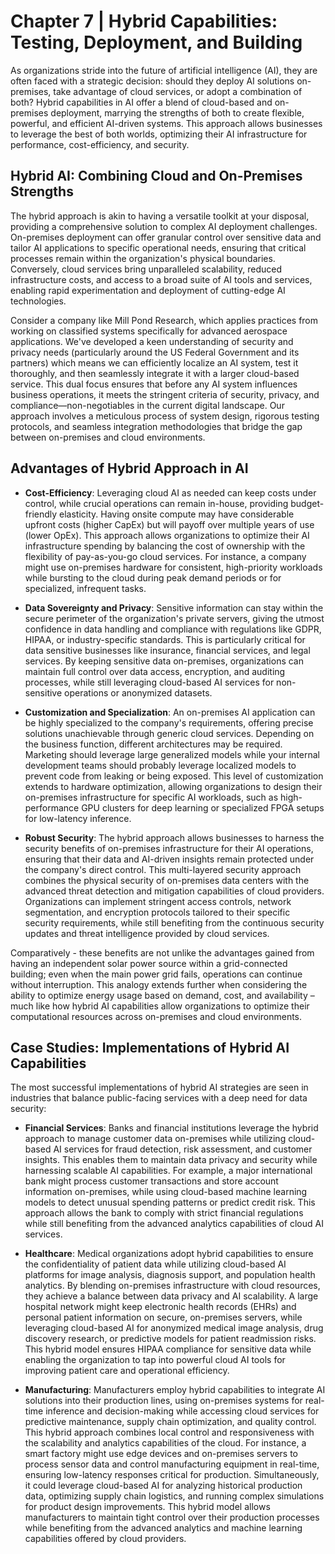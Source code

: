 # Chapter 7 | Hybrid Capabilities: Testing, Deployment, and Building

As organizations stride into the future of artificial intelligence (AI), they are often faced with a strategic decision: should they deploy AI solutions on-premises, take advantage of cloud services, or adopt a combination of both? Hybrid capabilities in AI offer a blend of cloud-based and on-premises deployment, marrying the strengths of both to create flexible, powerful, and efficient AI-driven systems. This approach allows businesses to leverage the best of both worlds, optimizing their AI infrastructure for performance, cost-efficiency, and security.

## Hybrid AI: Combining Cloud and On-Premises Strengths

The hybrid approach is akin to having a versatile toolkit at your disposal, providing a comprehensive solution to complex AI deployment challenges. On-premises deployment can offer granular control over sensitive data and tailor AI applications to specific operational needs, ensuring that critical processes remain within the organization's physical boundaries. Conversely, cloud services bring unparalleled scalability, reduced infrastructure costs, and access to a broad suite of AI tools and services, enabling rapid experimentation and deployment of cutting-edge AI technologies.

Consider a company like Mill Pond Research, which applies practices from working on classified systems specifically for advanced aerospace applications. We've developed a keen understanding of security and privacy needs (particularly around the US Federal Government and its partners) which means we can efficiently localize an AI system, test it thoroughly, and then seamlessly integrate it with a larger cloud-based service. This dual focus ensures that before any AI system influences business operations, it meets the stringent criteria of security, privacy, and compliance—non-negotiables in the current digital landscape. Our approach involves a meticulous process of system design, rigorous testing protocols, and seamless integration methodologies that bridge the gap between on-premises and cloud environments.

## Advantages of Hybrid Approach in AI

- **Cost-Efficiency**: Leveraging cloud AI as needed can keep costs under control, while crucial operations can remain in-house, providing budget-friendly elasticity. Having onsite compute may have considerable upfront costs (higher CapEx) but will payoff over multiple years of use (lower OpEx). This approach allows organizations to optimize their AI infrastructure spending by balancing the cost of ownership with the flexibility of pay-as-you-go cloud services. For instance, a company might use on-premises hardware for consistent, high-priority workloads while bursting to the cloud during peak demand periods or for specialized, infrequent tasks.

- **Data Sovereignty and Privacy**: Sensitive information can stay within the secure perimeter of the organization's private servers, giving the utmost confidence in data handling and compliance with regulations like GDPR, HIPAA, or industry-specific standards. This is particularly critical for data sensitive businesses like insurance, financial services, and legal services. By keeping sensitive data on-premises, organizations can maintain full control over data access, encryption, and auditing processes, while still leveraging cloud-based AI services for non-sensitive operations or anonymized datasets.

- **Customization and Specialization**: An on-premises AI application can be highly specialized to the company's requirements, offering precise solutions unachievable through generic cloud services. Depending on the business function, different architectures may be required. Marketing should leverage large generalized models while your internal development teams should probably leverage localized models to prevent code from leaking or being exposed. This level of customization extends to hardware optimization, allowing organizations to design their on-premises infrastructure for specific AI workloads, such as high-performance GPU clusters for deep learning or specialized FPGA setups for low-latency inference.

- **Robust Security**: The hybrid approach allows businesses to harness the security benefits of on-premises infrastructure for their AI operations, ensuring that their data and AI-driven insights remain protected under the company's direct control. This multi-layered security approach combines the physical security of on-premises data centers with the advanced threat detection and mitigation capabilities of cloud providers. Organizations can implement stringent access controls, network segmentation, and encryption protocols tailored to their specific security requirements, while still benefiting from the continuous security updates and threat intelligence provided by cloud services.

Comparatively - these benefits are not unlike the advantages gained from having an independent solar power source within a grid-connected building; even when the main power grid fails, operations can continue without interruption. This analogy extends further when considering the ability to optimize energy usage based on demand, cost, and availability – much like how hybrid AI capabilities allow organizations to optimize their computational resources across on-premises and cloud environments.

## Case Studies: Implementations of Hybrid AI Capabilities

The most successful implementations of hybrid AI strategies are seen in industries that balance public-facing services with a deep need for data security:

- **Financial Services**: Banks and financial institutions leverage the hybrid approach to manage customer data on-premises while utilizing cloud-based AI services for fraud detection, risk assessment, and customer insights. This enables them to maintain data privacy and security while harnessing scalable AI capabilities. For example, a major international bank might process customer transactions and store account information on-premises, while using cloud-based machine learning models to detect unusual spending patterns or predict credit risk. This approach allows the bank to comply with strict financial regulations while still benefiting from the advanced analytics capabilities of cloud AI services.

- **Healthcare**: Medical organizations adopt hybrid capabilities to ensure the confidentiality of patient data while utilizing cloud-based AI platforms for image analysis, diagnosis support, and population health analytics. By blending on-premises infrastructure with cloud resources, they achieve a balance between data privacy and AI scalability. A large hospital network might keep electronic health records (EHRs) and personal patient information on secure, on-premises servers, while leveraging cloud-based AI for anonymized medical image analysis, drug discovery research, or predictive models for patient readmission risks. This hybrid model ensures HIPAA compliance for sensitive data while enabling the organization to tap into powerful cloud AI tools for improving patient care and operational efficiency.

- **Manufacturing**: Manufacturers employ hybrid capabilities to integrate AI solutions into their production lines, using on-premises systems for real-time inference and decision-making while accessing cloud services for predictive maintenance, supply chain optimization, and quality control. This hybrid approach combines local control and responsiveness with the scalability and analytics capabilities of the cloud. For instance, a smart factory might use edge devices and on-premises servers to process sensor data and control manufacturing equipment in real-time, ensuring low-latency responses critical for production. Simultaneously, it could leverage cloud-based AI for analyzing historical production data, optimizing supply chain logistics, and running complex simulations for product design improvements. This hybrid model allows manufacturers to maintain tight control over their production processes while benefiting from the advanced analytics and machine learning capabilities offered by cloud providers.